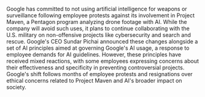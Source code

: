 Google has committed to not using artificial intelligence for weapons or surveillance following employee protests against its involvement in Project Maven, a Pentagon program analyzing drone footage with AI. While the company will avoid such uses, it plans to continue collaborating with the U.S. military on non-offensive projects like cybersecurity and search and rescue. Google's CEO Sundar Pichai announced these changes alongside a set of AI principles aimed at governing Google's AI usage, a response to employee demands for AI guidelines. However, these principles have received mixed reactions, with some employees expressing concerns about their effectiveness and specificity in preventing controversial projects. Google's shift follows months of employee protests and resignations over ethical concerns related to Project Maven and AI's broader impact on society.
